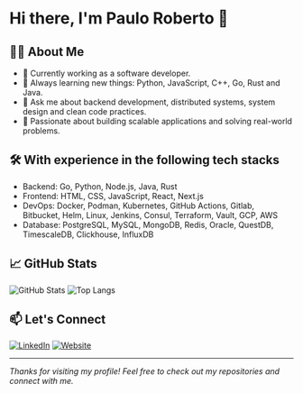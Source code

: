 # Hi there, I'm Paulo Roberto 👋

## 👨‍💻 About Me
- 🔭 Currently working as a software developer.
- 🌱 Always learning new things: Python, JavaScript, C++, Go, Rust and Java.
- 💬 Ask me about backend development, distributed systems, system design and clean code practices.
- 🚀 Passionate about building scalable applications and solving real-world problems.

## 🛠️ With experience in the following tech stacks
- Backend: Go, Python, Node.js, Java, Rust
- Frontend: HTML, CSS, JavaScript, React, Next.js
- DevOps: Docker, Podman, Kubernetes, GitHub Actions, Gitlab, Bitbucket, Helm, Linux, Jenkins, Consul, Terraform, Vault, GCP, AWS
- Database: PostgreSQL, MySQL, MongoDB, Redis, Oracle, QuestDB, TimescaleDB, Clickhouse, InfluxDB

## 📈 GitHub Stats
![GitHub Stats](https://github-readme-stats.vercel.app/api?username=xxpauloxx&show_icons=true&theme=radical)
![Top Langs](https://github-readme-stats.vercel.app/api/top-langs/?username=xxpauloxx&layout=compact&theme=radical)

## 📫 Let's Connect
[![LinkedIn](https://img.shields.io/badge/LinkedIn-xxpauloxx-blue?style=flat&logo=linkedin)](https://www.linkedin.com/in/xxpauloxx)
[![Website](https://img.shields.io/badge/Website-xxpauloxx.com.br-green?style=flat&logo=google-chrome)](https://xxpauloxx.com.br)

---

_Thanks for visiting my profile! Feel free to check out my repositories and connect with me._
